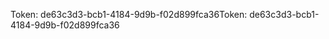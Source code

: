 <span data-ttu-id="5f5e9-101">Token: de63c3d3-bcb1-4184-9d9b-f02d899fca36</span><span class="sxs-lookup"><span data-stu-id="5f5e9-101">Token: de63c3d3-bcb1-4184-9d9b-f02d899fca36</span></span>